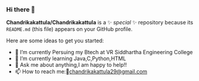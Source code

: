 ### Hi there 👋


**Chandrikakattula/Chandrikakattula** is a ✨ _special_ ✨ repository because its `README.md` (this file) appears on your GitHub profile.

Here are some ideas to get you started:

- 🔭 I’m currently Persuing my Btech at VR Siddhartha Engineering College
- 🌱 I’m currently learning Java,C,Python,HTML
- 💬 Ask me about anything,I am happy to help!!
- 📫 How to reach me::email:chandrikakattula29@gmail.com


